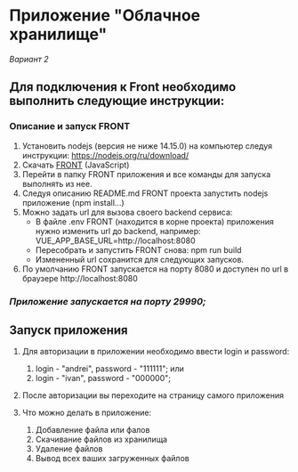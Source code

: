 # Приложение "Облачное хранилище"
_Вариант 2_

## Для подключения к Front необходимо выполнить следующие инструкции:

### Описание и запуск FRONT

1. Установить nodejs (версия не ниже 14.15.0) на компьютер следуя инструкции: https://nodejs.org/ru/download/
2. Скачать [FRONT](https://github.com/netology-code/jd-homeworks/blob/master/diploma/netology-diplom-frontend) (JavaScript)
3. Перейти в папку FRONT приложения и все команды для запуска выполнять из нее.
4. Следуя описанию README.md FRONT проекта запустить nodejs приложение (npm install...)
5. Можно задать url для вызова своего backend сервиса:
    - В файле .env FRONT (находится в корне проекта) приложения нужно изменить url до backend, например:
      VUE_APP_BASE_URL=http://localhost:8080
    - Пересобрать и запустить FRONT снова: npm run build
    - Измененный url сохранится для следующих запусков.
6. По умолчанию FRONT запускается на порту 8080 и доступен по url в браузере http://localhost:8080

### _Приложение запускается на порту 29990;_


## Запуск приложения

1. Для авторизации в приложении необходимо ввести login и password:
   1. login - "andrei", password - "111111"; 
   или
   2. login - "ivan", password - "000000";

2. После авторизации вы переходите на страницу самого приложения

3. Что можно делать в приложение:
    1. Добавление файла или фалов
    2. Скачивание файлов из хранилища
    3. Удаление файлов
    4. Вывод всех ваших загруженных файлов